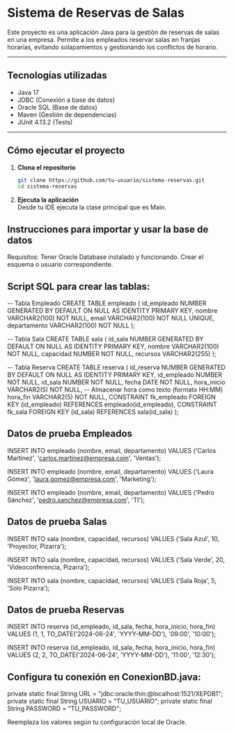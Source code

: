 
# Sistema de Reservas de Salas

Este proyecto es una aplicación Java para la gestión de reservas de salas en una empresa. Permite a los empleados reservar salas en franjas horarias, evitando solapamientos y gestionando los conflictos de horario.

---

## Tecnologías utilizadas

- Java 17
- JDBC (Conexión a base de datos)
- Oracle SQL (Base de datos)
- Maven (Gestión de dependencias)
- JUnit 4.13.2 (Tests)

---

## Cómo ejecutar el proyecto

1. **Clona el repositorio**  
   ```bash
   git clone https://github.com/tu-usuario/sistema-reservas.git
   cd sistema-reservas
2. **Ejecuta la aplicación**  
Desde tu IDE ejecuta la clase principal que es Main.

## Instrucciones para importar y usar la base de datos
Requisitos:
 Tener Oracle Database instalado y funcionando.
 Crear el esquema o usuario correspondiente.

## Script SQL para crear las tablas:

-- Tabla Empleado
CREATE TABLE empleado (
    id_empleado NUMBER GENERATED BY DEFAULT ON NULL AS IDENTITY PRIMARY KEY,
    nombre VARCHAR2(100) NOT NULL,
    email VARCHAR2(100) NOT NULL UNIQUE,
    departamento VARCHAR2(100) NOT NULL
);

-- Tabla Sala
CREATE TABLE sala (
    id_sala NUMBER GENERATED BY DEFAULT ON NULL AS IDENTITY PRIMARY KEY,
    nombre VARCHAR2(100) NOT NULL,
    capacidad NUMBER NOT NULL,
    recursos VARCHAR2(255)
);

-- Tabla Reserva
CREATE TABLE reserva (
    id_reserva NUMBER GENERATED BY DEFAULT ON NULL AS IDENTITY PRIMARY KEY,
    id_empleado NUMBER NOT NULL,
    id_sala NUMBER NOT NULL,
    fecha DATE NOT NULL,
    hora_inicio VARCHAR2(5) NOT NULL,  -- Almacenar hora como texto (formato HH:MM)
    hora_fin VARCHAR2(5) NOT NULL,
    CONSTRAINT fk_empleado FOREIGN KEY (id_empleado) REFERENCES empleado(id_empleado),
    CONSTRAINT fk_sala FOREIGN KEY (id_sala) REFERENCES sala(id_sala)
);

## Datos de prueba Empleados
INSERT INTO empleado (nombre, email, departamento) VALUES
('Carlos Martínez', 'carlos.martinez@empresa.com', 'Ventas');

INSERT INTO empleado (nombre, email, departamento) VALUES
('Laura Gómez', 'laura.gomez@empresa.com', 'Marketing');

INSERT INTO empleado (nombre, email, departamento) VALUES
('Pedro Sánchez', 'pedro.sanchez@empresa.com', 'TI');

## Datos de prueba Salas
INSERT INTO sala (nombre, capacidad, recursos) VALUES
('Sala Azul', 10, 'Proyector, Pizarra');

INSERT INTO sala (nombre, capacidad, recursos) VALUES
('Sala Verde', 20, 'Videoconferencia, Pizarra');

INSERT INTO sala (nombre, capacidad, recursos) VALUES
('Sala Roja', 5, 'Solo Pizarra');

## Datos de prueba Reservas
INSERT INTO reserva (id_empleado, id_sala, fecha, hora_inicio, hora_fin) VALUES
(1, 1, TO_DATE('2024-06-24', 'YYYY-MM-DD'), '09:00', '10:00');

INSERT INTO reserva (id_empleado, id_sala, fecha, hora_inicio, hora_fin) VALUES
(2, 2, TO_DATE('2024-06-24', 'YYYY-MM-DD'), '11:00', '12:30');

## Configura tu conexión en ConexionBD.java:
private static final String URL = "jdbc:oracle:thin:@localhost:1521/XEPDB1";
private static final String USUARIO = "TU_USUARIO";
private static final String PASSWORD = "TU_PASSWORD";

Reemplaza los valores según tu configuración local de Oracle.
